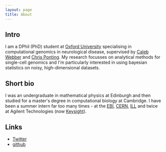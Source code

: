 ```yaml
---
layout: page
title: About
---
```


## Intro

I am a DPhil (PhD) student at [Oxford University](http://www.ox.ac.uk) specialising in computational genomics in neurological disease, supervised by [Caleb Webber](http://www.dpag.ox.ac.uk/team/group-leaders/caleb-webber) and [Chris Ponting](http://www.dpag.ox.ac.uk/team/group-leaders/chris-ponting). My research focusses on analytical methods for single-cell genomics and I'm particularly interested in using bayesian statistics on noisy, high-dimensional datasets.

## Short bio

I was an undergraduate in mathematical physics at Edinburgh and then studied for a master's degree in computational biology at Cambridge. I have been a summer intern far too many times - at the [EBI](http://www.ebi.ac.uk), [CERN](http://www.cern.ch), [ILL](http://www.ill.fr) and twice at Agilent Technologies (now [Keysight](http://www.keysight.com)).

## Links

* [Twitter](http://www.twitter.com/kieranrcampbell)
* [github](http://www.github.com/kieranrcampbell)